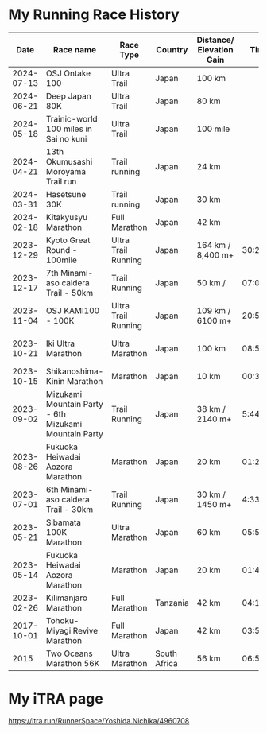# My Running Race History
|Date|Race name|Race Type|Country|Distance/ Elevation Gain|Time|Ranking|
|----|----|----|----|----|----|----|
|2024-07-13|OSJ Ontake 100|Ultra Trail|Japan|100 km|||
|2024-06-21|Deep Japan 80K|Ultra Trail|Japan|80 km|||
|2024-05-18|Trainic-world 100 miles in Sai no kuni|Ultra Trail|Japan|100 mile|||
|2024-04-21|13th Okumusashi Moroyama Trail run|Trail running|Japan|24 km|||
|2024-03-31|Hasetsune 30K|Trail running|Japan|30 km|||
|2024-02-18|Kitakyusyu Marathon|Full Marathon|Japan|42 km|||
|2023-12-29|Kyoto Great Round - 100mile|Ultra Trail Running|Japan|164 km / 8,400 m+|30:26:23 | 12/38|
|2023-12-17|7th Minami-aso caldera Trail - 50km|Trail Running|Japan|50 km / |07:01:38 | 17/157|
|2023-11-04|OSJ KAMI100 - 100K|Ultra Trail Running|Japan|109 km / 6100 m+|20:54:24|54 / 157|
|2023-10-21|Iki Ultra Marathon|Ultra Marathon|Japan|100 km|08:57:41 | 15/292 (3rd prize in 30's 🥉)|
|2023-10-15|Shikanoshima-Kinin Marathon|Marathon|Japan|10 km|00:39:08 | 15/118|
|2023-09-02|Mizukami Mountain Party - 6th Mizukami Mountain Party |Trail Running|Japan|38 km / 2140 m+|5:44:47|12 / 154|
|2023-08-26|Fukuoka Heiwadai Aozora Marathon|Marathon|Japan|20 km|01:29:00 | 3/??? 🥉|
|2023-07-01|6th Minami-aso caldera Trail - 30km|Trail Running|Japan|30 km / 1450 m+|4:33:51|14 / 282|
|2023-05-21|Sibamata 100K Marathon|Ultra Marathon|Japan|60 km|05:58:50 | 43/270|
|2023-05-14|Fukuoka Heiwadai Aozora Marathon|Marathon|Japan|20 km|01:42:56 | 12/???|
|2023-02-26|Kilimanjaro Marathon|Full Marathon|Tanzania|42 km|04:19:58 | 289/734|
|2017-10-01|Tohoku-Miyagi Revive Marathon|Full Marathon|Japan|42 km|03:58:33 | 1,157/7,373|
|2015|Two Oceans Marathon 56K|Ultra Marathon|South Africa|56 km|06:53:22 | 8,182/8,721|

# My iTRA page
https://itra.run/RunnerSpace/Yoshida.Nichika/4960708
